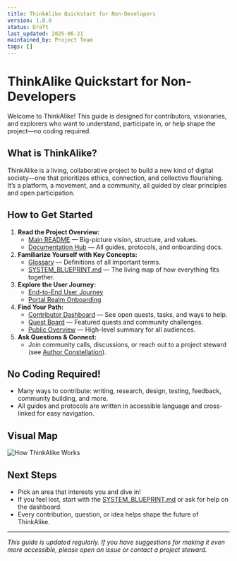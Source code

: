 ```yaml
---
title: ThinkAlike Quickstart for Non-Developers
version: 1.0.0
status: Draft
last_updated: 2025-06-21
maintained_by: Project Team
tags: []
---
```


# ThinkAlike Quickstart for Non-Developers

Welcome to ThinkAlike! This guide is designed for contributors, visionaries, and explorers who want to understand, participate in, or help shape the project—no coding required.

## What is ThinkAlike?
ThinkAlike is a living, collaborative project to build a new kind of digital society—one that prioritizes ethics, connection, and collective flourishing. It’s a platform, a movement, and a community, all guided by clear principles and open participation.

## How to Get Started
1. **Read the Project Overview:**
   - [Main README](./README.md) — Big-picture vision, structure, and values.
   - [Documentation Hub](./docs/README.md) — All guides, protocols, and onboarding docs.
2. **Familiarize Yourself with Key Concepts:**
   - [Glossary](./docs/glossary.md) — Definitions of all important terms.
   - [SYSTEM_BLUEPRINT.md](../../system_blueprint.md) — The living map of how everything fits together.
3. **Explore the User Journey:**
   - [End-to-End User Journey](./SYSTEM_BLUEPRINT.md#end-to-end-user-journey-portal-realm-onboarding--contributor-path)
   - [Portal Realm Onboarding](./docs/realms/portal/README.md)
4. **Find Your Path:**
   - [Contributor Dashboard](./CONTRIBUTOR_DASHBOARD.md) — See open quests, tasks, and ways to help.
   - [Quest Board](./QUEST_BOARD.md) — Featured quests and community challenges.
   - [Public Overview](./PUBLIC_OVERVIEW.md) — High-level summary for all audiences.
5. **Ask Questions & Connect:**
   - Join community calls, discussions, or reach out to a project steward (see [Author Constellation](./docs/noetica/_meta_/author_constellation_reference.md)).

## No Coding Required!
- Many ways to contribute: writing, research, design, testing, feedback, community building, and more.
- All guides and protocols are written in accessible language and cross-linked for easy navigation.

## Visual Map
![How ThinkAlike Works](./assets/how_thinkalike_works.svg)

## Next Steps
- Pick an area that interests you and dive in!
- If you feel lost, start with the [SYSTEM_BLUEPRINT.md](../../system_blueprint.md) or ask for help on the dashboard.
- Every contribution, question, or idea helps shape the future of ThinkAlike.

---
*This guide is updated regularly. If you have suggestions for making it even more accessible, please open an issue or contact a project steward.*
